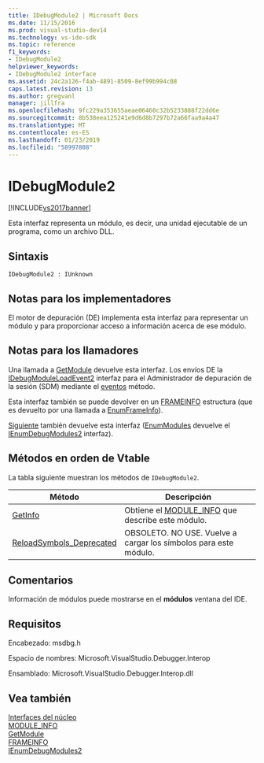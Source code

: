 ```yaml
---
title: IDebugModule2 | Microsoft Docs
ms.date: 11/15/2016
ms.prod: visual-studio-dev14
ms.technology: vs-ide-sdk
ms.topic: reference
f1_keywords:
- IDebugModule2
helpviewer_keywords:
- IDebugModule2 interface
ms.assetid: 24c2a126-f4ab-4891-8509-8ef99b994c08
caps.latest.revision: 13
ms.author: gregvanl
manager: jillfra
ms.openlocfilehash: 9fc229a353655aeae06460c32b5233888f22dd6e
ms.sourcegitcommit: 8b538eea125241e9d6d8b7297b72a66faa9a4a47
ms.translationtype: MT
ms.contentlocale: es-ES
ms.lasthandoff: 01/23/2019
ms.locfileid: "58997808"
---
```

# <a name="idebugmodule2"></a>IDebugModule2
[!INCLUDE[vs2017banner](../../../includes/vs2017banner.md)]

Esta interfaz representa un módulo, es decir, una unidad ejecutable de un programa, como un archivo DLL.  
  
## <a name="syntax"></a>Sintaxis  
  
```  
IDebugModule2 : IUnknown  
```  
  
## <a name="notes-for-implementers"></a>Notas para los implementadores  
 El motor de depuración (DE) implementa esta interfaz para representar un módulo y para proporcionar acceso a información acerca de ese módulo.  
  
## <a name="notes-for-callers"></a>Notas para los llamadores  
 Una llamada a [GetModule](../../../extensibility/debugger/reference/idebugmoduleloadevent2-getmodule.md) devuelve esta interfaz. Los envíos DE la [IDebugModuleLoadEvent2](../../../extensibility/debugger/reference/idebugmoduleloadevent2.md) interfaz para el Administrador de depuración de la sesión (SDM) mediante el [eventos](../../../extensibility/debugger/reference/idebugeventcallback2-event.md) método.  
  
 Esta interfaz también se puede devolver en un [FRAMEINFO](../../../extensibility/debugger/reference/frameinfo.md) estructura (que es devuelto por una llamada a [EnumFrameInfo](../../../extensibility/debugger/reference/idebugthread2-enumframeinfo.md)).  
  
 [Siguiente](../../../extensibility/debugger/reference/ienumdebugmodules2-next.md) también devuelve esta interfaz ([EnumModules](../../../extensibility/debugger/reference/idebugprogram2-enummodules.md) devuelve el [IEnumDebugModules2](../../../extensibility/debugger/reference/ienumdebugmodules2.md) interfaz).  
  
## <a name="methods-in-vtable-order"></a>Métodos en orden de Vtable  
 La tabla siguiente muestran los métodos de `IDebugModule2`.  
  
|Método|Descripción|  
|------------|-----------------|  
|[GetInfo](../../../extensibility/debugger/reference/idebugmodule2-getinfo.md)|Obtiene el [MODULE_INFO](../../../extensibility/debugger/reference/module-info.md) que describe este módulo.|  
|[ReloadSymbols_Deprecated](../../../extensibility/debugger/reference/idebugmodule2-reloadsymbols-deprecated.md)|OBSOLETO. NO USE. Vuelve a cargar los símbolos para este módulo.|  
  
## <a name="remarks"></a>Comentarios  
 Información de módulos puede mostrarse en el **módulos** ventana del IDE.  
  
## <a name="requirements"></a>Requisitos  
 Encabezado: msdbg.h  
  
 Espacio de nombres:  Microsoft.VisualStudio.Debugger.Interop  
  
 Ensamblado: Microsoft.VisualStudio.Debugger.Interop.dll  
  
## <a name="see-also"></a>Vea también  
 [Interfaces del núcleo](../../../extensibility/debugger/reference/core-interfaces.md)   
 [MODULE_INFO](../../../extensibility/debugger/reference/module-info.md)   
 [GetModule](../../../extensibility/debugger/reference/idebugmoduleloadevent2-getmodule.md)   
 [FRAMEINFO](../../../extensibility/debugger/reference/frameinfo.md)   
 [IEnumDebugModules2](../../../extensibility/debugger/reference/ienumdebugmodules2.md)
